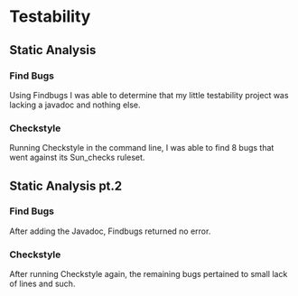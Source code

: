 # Testability

## Static Analysis
### Find Bugs
Using Findbugs I was able to determine that my little testability project was lacking a javadoc and nothing else.

### Checkstyle
Running Checkstyle in the command line, I was able to find 8 bugs that went against its Sun_checks ruleset.

## Static Analysis pt.2
### Find Bugs
After adding the Javadoc, Findbugs returned no error.
### Checkstyle
After running Checkstyle again, the remaining bugs pertained to small lack of lines and such.
